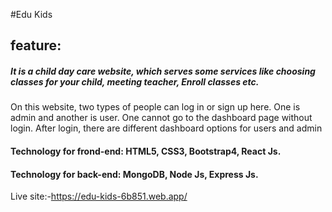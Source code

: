 

#Edu Kids


##  feature:
##### It is a child day care website, which serves some services like choosing classes for your child, meeting teacher, Enroll classes  etc.
On this website, two types of people can log in or sign up here. One is admin and another is user. One cannot go to the dashboard page without login. After login, there are different dashboard options for users and admin
#### Technology for frond-end: HTML5, CSS3, Bootstrap4, React Js.
#### Technology for back-end: MongoDB, Node Js, Express Js.

Live site:-https://edu-kids-6b851.web.app/
